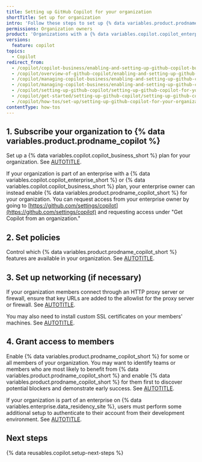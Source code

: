 ```yaml
---
title: Setting up GitHub Copilot for your organization
shortTitle: Set up for organization
intro: 'Follow these steps to set up {% data variables.product.prodname_copilot %} in your organization.'
permissions: Organization owners
product: 'Organizations with a {% data variables.copilot.copilot_enterprise_short %} or {% data variables.copilot.copilot_business_short %} plan'
versions:
  feature: copilot
topics:
  - Copilot
redirect_from:
  - /copilot/copilot-business/enabling-and-setting-up-github-copilot-business
  - /copilot/overview-of-github-copilot/enabling-and-setting-up-github-copilot-for-business
  - /copilot/managing-copilot-business/enabling-and-setting-up-github-copilot-for-business
  - /copilot/managing-copilot-business/enabling-and-setting-up-github-copilot-business
  - /copilot/setting-up-github-copilot/setting-up-github-copilot-for-your-organization
  - /copilot/get-started/setting-up-github-copilot/setting-up-github-copilot-for-your-organization
  - /copilot/how-tos/set-up/setting-up-github-copilot-for-your-organization
contentType: how-tos
---
```


## 1. Subscribe your organization to {% data variables.product.prodname_copilot %}

Set up a {% data variables.copilot.copilot_business_short %} plan for your organization. See [AUTOTITLE](/copilot/managing-copilot/managing-github-copilot-in-your-organization/subscribing-to-copilot-for-your-organization).

If your organization is part of an enterprise with a {% data variables.copilot.copilot_enterprise_short %} or {% data variables.copilot.copilot_business_short %} plan, your enterprise owner can instead enable {% data variables.product.prodname_copilot_short %} for your organization. You can request access from your enterprise owner by going to [https://github.com/settings/copilot](https://github.com/settings/copilot) and requesting access under "Get Copilot from an organization."

## 2. Set policies

Control which {% data variables.product.prodname_copilot_short %} features are available in your organization. See [AUTOTITLE](/copilot/managing-copilot/managing-github-copilot-in-your-organization/managing-github-copilot-features-in-your-organization/managing-policies-for-copilot-in-your-organization).

## 3. Set up networking (if necessary)

If your organization members connect through an HTTP proxy server or firewall, ensure that key URLs are added to the allowlist for the proxy server or firewall. See [AUTOTITLE](/copilot/managing-copilot/managing-github-copilot-in-your-organization/configuring-your-proxy-server-or-firewall-for-copilot).

You may also need to install custom SSL certificates on your members' machines. See [AUTOTITLE](/copilot/managing-copilot/configure-personal-settings/configuring-network-settings-for-github-copilot#-installing-custom-certificates).

## 4. Grant access to members

Enable {% data variables.product.prodname_copilot_short %} for some or all members of your organization. You may want to identify teams or members who are most likely to benefit from {% data variables.product.prodname_copilot_short %} and enable {% data variables.product.prodname_copilot_short %} for them first to discover potential blockers and demonstrate early success. See [AUTOTITLE](/copilot/managing-copilot/managing-github-copilot-in-your-organization/managing-access-to-github-copilot-in-your-organization/granting-access-to-copilot-for-members-of-your-organization).

If your organization is part of an enterprise on {% data variables.enterprise.data_residency_site %}, users must perform some additional setup to authenticate to their account from their development environment. See [AUTOTITLE](/copilot/managing-copilot/configure-personal-settings/using-github-copilot-with-an-account-on-ghecom).

## Next steps

{% data reusables.copilot.setup-next-steps %}
